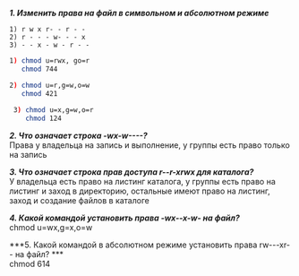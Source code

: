 ***1. Изменить права на файл в символьном и абсолютном режиме*** 
```
1) r w x r- - r - -
2) r - - - w- - - x
3) - - x - w - r - - 
```
```bash
1) chmod u=rwx, go=r
   chmod 744

2) chmod u=r,g=w,o=w
   chmod 421
   
 3) chmod u=x,g=w,o=r
    chmod 124
```

***2. Что означает строка -wx-w----?***  
Права у владельца на запись и выполнение, у группы есть право только на запись

***3. Что означает строка прав доступа r--r-xrwx для каталога?***  
У владельца есть право на листинг каталога, у группы есть право на листинг и заход в директорию, остальные имеют право на листинг, заход и создание файлов в каталоге

***4. Какой командой установить права -wx--x-w- на файл?***  
chmod u=wx,g=x,o=w

***5. Какой командой в абсолютном режиме установить права rw---xr-- на файл? ***  
chmod 614


